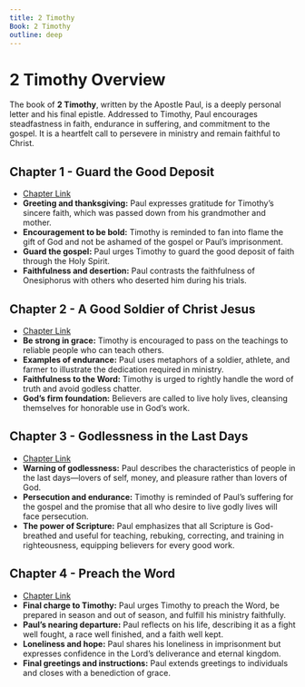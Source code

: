 ```yaml
---
title: 2 Timothy
Book: 2 Timothy
outline: deep
---
```


# 2 Timothy Overview

The book of **2 Timothy**, written by the Apostle Paul, is a deeply personal letter and his final epistle. Addressed to Timothy, Paul encourages steadfastness in faith, endurance in suffering, and commitment to the gospel. It is a heartfelt call to persevere in ministry and remain faithful to Christ.

## Chapter 1 - Guard the Good Deposit
- [Chapter Link](./2tim-1)
- **Greeting and thanksgiving:** Paul expresses gratitude for Timothy’s sincere faith, which was passed down from his grandmother and mother.
- **Encouragement to be bold:** Timothy is reminded to fan into flame the gift of God and not be ashamed of the gospel or Paul’s imprisonment.
- **Guard the gospel:** Paul urges Timothy to guard the good deposit of faith through the Holy Spirit.
- **Faithfulness and desertion:** Paul contrasts the faithfulness of Onesiphorus with others who deserted him during his trials.

## Chapter 2 - A Good Soldier of Christ Jesus
- [Chapter Link](./2tim-2)
- **Be strong in grace:** Timothy is encouraged to pass on the teachings to reliable people who can teach others.
- **Examples of endurance:** Paul uses metaphors of a soldier, athlete, and farmer to illustrate the dedication required in ministry.
- **Faithfulness to the Word:** Timothy is urged to rightly handle the word of truth and avoid godless chatter.
- **God’s firm foundation:** Believers are called to live holy lives, cleansing themselves for honorable use in God’s work.

## Chapter 3 - Godlessness in the Last Days
- [Chapter Link](./2tim-3)
- **Warning of godlessness:** Paul describes the characteristics of people in the last days—lovers of self, money, and pleasure rather than lovers of God.
- **Persecution and endurance:** Timothy is reminded of Paul’s suffering for the gospel and the promise that all who desire to live godly lives will face persecution.
- **The power of Scripture:** Paul emphasizes that all Scripture is God-breathed and useful for teaching, rebuking, correcting, and training in righteousness, equipping believers for every good work.

## Chapter 4 - Preach the Word
- [Chapter Link](./2tim-4)
- **Final charge to Timothy:** Paul urges Timothy to preach the Word, be prepared in season and out of season, and fulfill his ministry faithfully.
- **Paul’s nearing departure:** Paul reflects on his life, describing it as a fight well fought, a race well finished, and a faith well kept.
- **Loneliness and hope:** Paul shares his loneliness in imprisonment but expresses confidence in the Lord’s deliverance and eternal kingdom.
- **Final greetings and instructions:** Paul extends greetings to individuals and closes with a benediction of grace.
